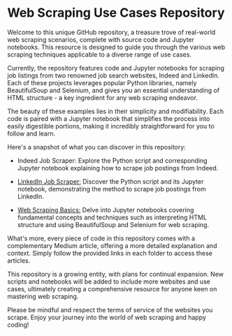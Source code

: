 # Web Scraping Use Cases Repository
Welcome to this unique GitHub repository, a treasure trove of real-world web scraping scenarios, complete with source code and Jupyter notebooks. This resource is designed to guide you through the various web scraping techniques applicable to a diverse range of use cases.

Currently, the repository features code and Jupyter notebooks for scraping job listings from two renowned job search websites, Indeed and LinkedIn. Each of these projects leverages popular Python libraries, namely BeautifulSoup and Selenium, and gives you an essential understanding of HTML structure - a key ingredient for any web scraping endeavor.

The beauty of these examples lies in their simplicity and modifiability. Each code is paired with a Jupyter notebook that simplifies the process into easily digestible portions, making it incredibly straightforward for you to follow and learn.

Here's a snapshot of what you can discover in this repository:

- Indeed Job Scraper: Explore the Python script and corresponding Jupyter notebook explaining how to scrape job postings from Indeed.


- [LinkedIn Job Scraper:](https://blog.devgenius.io/how-to-build-a-scraping-tool-for-linkedin-in-7-minutes-tool-data-science-csv-selenium-beautifulsoup-python-a673f12ac579) Discover the Python script and its Jupyter notebook, demonstrating the method to scrape job postings from LinkedIn.


- [Web Scraping Basics:](https://medium.com/forcodesake/understanding-the-art-of-web-scraping-with-selenium-and-beautifulsoup-data-science-python-html-programming-bba0e3ae07ad) Delve into Jupyter notebooks covering fundamental concepts and techniques such as interpreting HTML structure and using BeautifulSoup and Selenium for web scraping.

What's more, every piece of code in this repository comes with a complementary Medium article, offering a more detailed explanation and context. Simply follow the provided links in each folder to access these articles.

This repository is a growing entity, with plans for continual expansion. New scripts and notebooks will be added to include more websites and use cases, ultimately creating a comprehensive resource for anyone keen on mastering web scraping.

Please be mindful and respect the terms of service of the websites you scrape. Enjoy your journey into the world of web scraping and happy coding!
